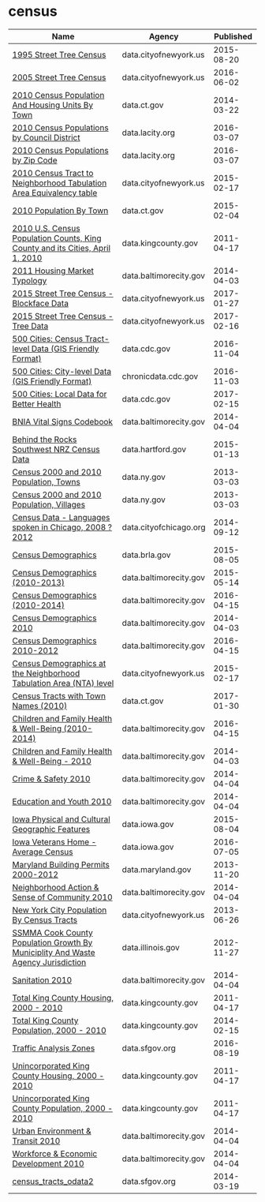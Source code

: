# census

Name | Agency | Published
---- | ---- | ---------
[1995 Street Tree Census](../datasets/kyad-zm4j.md) | data.cityofnewyork.us | 2015-08-20
[2005 Street Tree Census](../datasets/29bw-z7pj.md) | data.cityofnewyork.us | 2016-06-02
[2010 Census Population And Housing Units By Town](../datasets/igy9-udjm.md) | data.ct.gov | 2014-03-22
[2010 Census Populations by Council District](../datasets/mgtg-vqs9.md) | data.lacity.org | 2016-03-07
[2010 Census Populations by Zip Code](../datasets/nxs9-385f.md) | data.lacity.org | 2016-03-07
[2010 Census Tract to Neighborhood Tabulation Area Equivalency table](../datasets/8ius-dhrr.md) | data.cityofnewyork.us | 2015-02-17
[2010 Population By Town](../datasets/vnar-mt35.md) | data.ct.gov | 2015-02-04
[2010 U.S. Census Population Counts, King County and its Cities, April 1, 2010](../datasets/cavj-x985.md) | data.kingcounty.gov | 2011-04-17
[2011 Housing Market Typology](../datasets/782b-zpd7.md) | data.baltimorecity.gov | 2014-04-03
[2015 Street Tree Census - Blockface Data](../datasets/ju3b-rwpy.md) | data.cityofnewyork.us | 2017-01-27
[2015 Street Tree Census - Tree Data](../datasets/uvpi-gqnh.md) | data.cityofnewyork.us | 2017-02-16
[500 Cities: Census Tract-level Data (GIS Friendly Format)](../datasets/k86t-wghb.md) | data.cdc.gov | 2016-11-04
[500 Cities: City-level Data (GIS Friendly Format)](../datasets/dxpw-cm5u.md) | chronicdata.cdc.gov | 2016-11-03
[500 Cities: Local Data for Better Health](../datasets/6vp6-wxuq.md) | data.cdc.gov | 2017-02-15
[BNIA Vital Signs Codebook](../datasets/ryvy-9zw6.md) | data.baltimorecity.gov | 2014-04-04
[Behind the Rocks Southwest NRZ Census Data](../datasets/99t6-wshd.md) | data.hartford.gov | 2015-01-13
[Census 2000 and 2010 Population, Towns](../datasets/fqf5-9nc2.md) | data.ny.gov | 2013-03-03
[Census 2000 and 2010 Population, Villages](../datasets/gxct-stum.md) | data.ny.gov | 2013-03-03
[Census Data - Languages spoken in Chicago, 2008 ? 2012](../datasets/a2fk-ec6q.md) | data.cityofchicago.org | 2014-09-12
[Census Demographics](../datasets/xsrb-mxqt.md) | data.brla.gov | 2015-08-05
[Census Demographics (2010-2013)](../datasets/7pnq-8ebe.md) | data.baltimorecity.gov | 2015-05-14
[Census Demographics (2010-2014)](../datasets/t7sb-aegk.md) | data.baltimorecity.gov | 2016-04-15
[Census Demographics 2010](../datasets/cix3-h4cy.md) | data.baltimorecity.gov | 2014-04-03
[Census Demographics 2010-2012](../datasets/yp84-wh4q.md) | data.baltimorecity.gov | 2016-04-15
[Census Demographics at the Neighborhood Tabulation Area (NTA) level](../datasets/rnsn-acs2.md) | data.cityofnewyork.us | 2015-02-17
[Census Tracts with Town Names (2010)](../datasets/f43y-uvqp.md) | data.ct.gov | 2017-01-30
[Children and Family Health & Well-Being (2010-2014)](../datasets/rtbq-mnni.md) | data.baltimorecity.gov | 2016-04-15
[Children and Family Health & Well-Being - 2010](../datasets/34ex-2mjc.md) | data.baltimorecity.gov | 2014-04-03
[Crime & Safety 2010](../datasets/yhtd-6cjz.md) | data.baltimorecity.gov | 2014-04-04
[Education and Youth 2010](../datasets/grrd-c7p6.md) | data.baltimorecity.gov | 2014-04-04
[Iowa Physical and Cultural Geographic Features](../datasets/uedc-2fk7.md) | data.iowa.gov | 2015-08-04
[Iowa Veterans Home - Average Census](../datasets/ks73-wmpu.md) | data.iowa.gov | 2016-07-05
[Maryland Building Permits 2000-2012](../datasets/sfr7-abnt.md) | data.maryland.gov | 2013-11-20
[Neighborhood Action & Sense of Community 2010](../datasets/ipje-efsv.md) | data.baltimorecity.gov | 2014-04-04
[New York City Population By Census Tracts](../datasets/37cg-gxjd.md) | data.cityofnewyork.us | 2013-06-26
[SSMMA Cook County Population Growth By Municiplity And Waste Agency Jurisdiction](../datasets/3vkt-2em6.md) | data.illinois.gov | 2012-11-27
[Sanitation 2010](../datasets/wh9c-xr5p.md) | data.baltimorecity.gov | 2014-04-04
[Total King County Housing, 2000 - 2010](../datasets/bs3e-nncv.md) | data.kingcounty.gov | 2011-04-17
[Total King County Population, 2000 - 2010](../datasets/xa7q-is96.md) | data.kingcounty.gov | 2014-02-15
[Traffic Analysis Zones](../datasets/j4sj-j2nf.md) | data.sfgov.org | 2016-08-19
[Unincorporated King County Housing, 2000 - 2010](../datasets/pdjp-r9nt.md) | data.kingcounty.gov | 2011-04-17
[Unincorporated King County Population, 2000 - 2010](../datasets/t7m5-d3dx.md) | data.kingcounty.gov | 2011-04-17
[Urban Environment & Transit 2010](../datasets/gsze-vqaj.md) | data.baltimorecity.gov | 2014-04-04
[Workforce & Economic Development 2010](../datasets/8e3m-6y2b.md) | data.baltimorecity.gov | 2014-04-04
[census_tracts_odata2](../datasets/8mm5-z8i7.md) | data.sfgov.org | 2014-03-19

